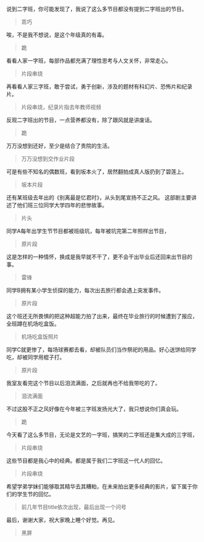 说到二字班，你可能发现了，我说了这么多节目都没有提到二字班出的节目。
> 乖巧

唉，不是我不想说，是这个年级真的有毒。
> 跪

看看人家一字班，每部作品都充满了理性思考与人文关怀，非常走心。
> 片段串烧

再看看人家三字班，敢于尝试，勇于创新，涉及的题材有科幻片、恐怖片和纪录片。
> 片段串烧，纪录片指去年教师视频

反观二字班出的节目，一点营养都没有，除了跟风就是讲废话。
> 跪

万万没想到还好，至少是结合了贵院的生活。
> 万万没想到交作业片段

可是有些不知名的偶数班，看到坂本火了，居然翻拍成真人版扔到了碧莲上。
> 坂本片段

还有某班级去年出的《别离最是忆君时》，从头到尾宣扬不正之风。
这部剧主要讲述了他们班三位同学大学四年的悲惨故事。
> 片头

同学A每年出学生节节目都被班级坑，每年被坑完第二年照样出节目，
> 原片段

这是怎样的一种情怀，换成是我早就不干了，更不会干出毕业后还回来出节目的事。
> 雷锋

同学B拥有某小学生侦探的能力，每次出去旅行都会遇上突发事件。
> 原片段

这个班还无所畏惧的把这种超能力拍了出来，最终在毕业旅行的时候遭到了报应，全班蹲在机场吃盒饭。
> 机场吃盒饭照片

同学C就更惨了，每场球赛都去看，却被队员们当作祭祀的用品。好心送饼给同学吃，却被同学用棍子打。
> 原片段

我室友看完这个节目以后泪流满面，之后就再也不给我带吃的了。
> 泪流满面

不过这股不正之风好像在今年被三字班发扬光大了，我只想说你们真会玩。
> 跪

今天看了这么多节目，无论是文艺的一字班，搞笑的二字班还是集大成的三字班，
> 片段串烧

这些节目都是我心中的经典。都是属于我们二字班这一代人的回忆。
> 片段串烧

希望学弟学妹们能够取其精华去其糟粕，在未来拍出更多经典的影片，留下属于你们的学生节的回忆。
> 前几年节目title依次出现，最后出现一个问号

最后，谢谢大家，祝大家晚上睡个好觉。再见。
> 黑屏